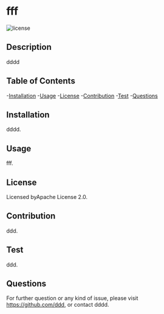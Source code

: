 # fff
![license](https://img.shields.io/badge/license-Apache%20License%202.0-green)
        
## Description
dddd
    
## Table of Contents
-[Installation](#installation)
-[Usage](#usage)
-[License](#license)
-[Contribution](#contribution)
-[Test](#test)
-[Questions](#questions)
    
    
## Installation
dddd.
## Usage
fff.
## License
Licensed byApache License 2.0.
## Contribution
ddd.
## Test 
ddd.
    
## Questions
For further question or any kind of issue, please visit https://github.com/ddd, or contact dddd.